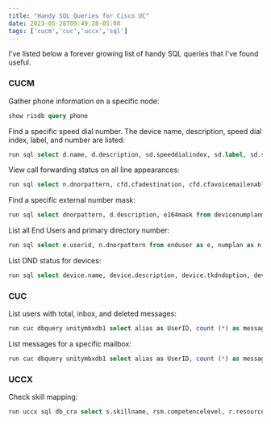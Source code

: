 ```yaml
---
title: "Handy SQL Queries for Cisco UC"
date: 2023-05-28T09:49:28-05:00
tags: ['cucm','cuc','uccx','sql']
---
```


I've listed below a forever growing list of handy SQL queries that I've found useful.

### CUCM

Gather phone information on a specific node:

```sql
show risdb query phone
```

Find a specific speed dial number. The device name, description, speed dial index, label, and number are listed:

```sql
run sql select d.name, d.description, sd.speeddialindex, sd.label, sd.speeddialnumber from speeddial as sd inner join device as d on sd.fkdevice=d.pkid where speeddialnumber like '655%'
```

View call forwarding status on all line appearances:

```sql
run sql select n.dnorpattern, cfd.cfadestination, cfd.cfavoicemailenabled from numplan as n inner join callforwarddynamic as cfd on cfd.fknumplan=n.pkid order by n.dnorpattern
```

Find a specific external number mask:

```sql
run sql select dnorpattern, d.description, e164mask from devicenumplanmap inner join numplan on fknumplan=numplan.pkid join device d on fkdevice = d.pkid where e164mask= "3335683130"
```

List all End Users and primary directory number:

```sql
run sql select e.userid, n.dnorpattern from enduser as e, numplan as n, endusernumplanmap as x where (e.pkid = x.fkenduser and x.fknumplan = n.pkid)
```

List DND status for devices:

```sql
run sql select device.name, device.description, device.tkdndoption, device.tkringsetting_dnd, dnddynamic.dndstatus from device left join dnddynamic on dnddynamic.fkdevice = device.pkid
```

### CUC

List users with total, inbox, and deleted messages:

```sql
run cuc dbquery unitymbxdb1 select alias as UserID, count (*) as messages, sum(case when deleted='0' then 1 else 0 end) as Inboxmessages, sum(case when deleted='1' then 1 else 0 end) as Deletedmessages from vw_message, unitydirdb: vw_mailbox, unitydirdb:vw_user where mailboxobjectid in (select mailboxid from vw_mailbox where unitydirdb:vw_user.objectid = unitydirdb:vw_mailbox.userobjectid) group by alias order by messages desc
```

List messages for a specific mailbox:

```sql
run cuc dbquery unitymbxdb1 select alias as UserID, count (*) as messages, sum(case when deleted='0' then 1 else 0 end) as Inboxmessages, sum(case when deleted='1' then 1 else 0 end) as Deletedmessages from vw_message, unitydirdb: vw_mailbox, unitydirdb:vw_user where mailboxobjectid in (select mailboxid from vw_mailbox where unitydirdb:vw_user.objectid = unitydirdb:vw_mailbox.userobjectid) and alias like 'jsmith%' group by alias order by messages desc
```

### UCCX

Check skill mapping:

```sql
run uccx sql db_cra select s.skillname, rsm.competencelevel, r.resourceLoginID, r.extension, r.resourceFirstName, r.ResourceLastName,t.teamname from skill s inner join resourceskillmapping rsm on s.skillid = rsm.skillid inner join resource r on rsm.resourceskillmapid = r.resourceskillmapid join team t on r.assignedteamid = t.teamid where s.active = 't' and r.active = 't' order by s.skillname, competencelevel, resourceloginid
```
